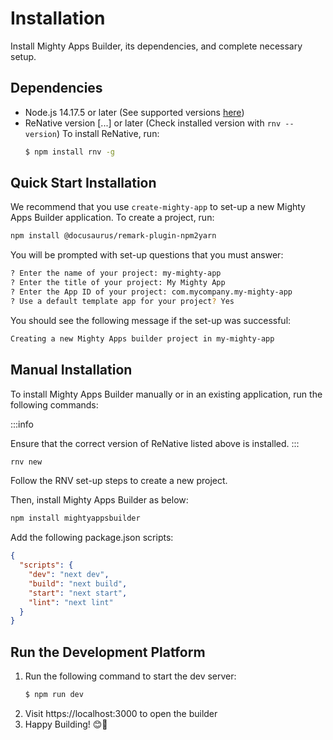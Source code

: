 # Installation
Install Mighty Apps Builder, its dependencies, and complete necessary setup.

## Dependencies
- Node.js 14.17.5 or later (See supported versions [here](https://github.com/mightyapps-org/builder/blob/master/SECURITY.md))
- ReNative version [...] or later (Check installed version with ```rnv --version```) To install ReNative, run:
    ```bash npm2yarn
    $ npm install rnv -g
    ```
## Quick Start Installation
We recommend that you use `create-mighty-app` to set-up a new Mighty Apps Builder application. To create a project, run:
```bash npm2yarn
npm install @docusaurus/remark-plugin-npm2yarn
```

You will be prompted with set-up questions that you must answer:
```bash showLineNumbers
? Enter the name of your project: my-mighty-app
? Enter the title of your project: My Mighty App
? Enter the App ID of your project: com.mycompany.my-mighty-app
? Use a default template app for your project? Yes
```

You should see the following message if the set-up was successful:
```bash
Creating a new Mighty Apps builder project in my-mighty-app
```

## Manual Installation
To install Mighty Apps Builder manually or in an existing application, run the following commands:

:::info

Ensure that the correct version of ReNative listed above is installed.
:::


```bash title=">_ Terminal"
rnv new
```

Follow the RNV set-up steps to create a new project.

Then, install Mighty Apps Builder as below:
```bash npm2yarn
npm install mightyappsbuilder
```

Add the following package.json scripts:

```json title="package.json" showLineNumbers
{
  "scripts": {
    "dev": "next dev",
    "build": "next build",
    "start": "next start",
    "lint": "next lint"
  }
}
```

## Run the Development Platform
1. Run the following command to start the dev server:
    ```bash npm2yarn
    $ npm run dev
    ```
2. Visit https://localhost:3000 to open the builder
3. Happy Building! 😊🚀